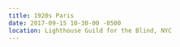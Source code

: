 ```yaml
---
title: 1920s Paris
date: 2017-09-15 10-30-00 -0500
location: Lighthouse Guild for the Blind, NYC
---
```

